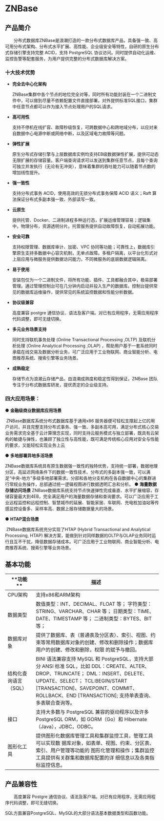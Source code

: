 # ZNBase



## **产品简介**

　　分布式数据库ZNBase是浪潮打造的一款分布式数据库产品，具备强一致、高可用分布式架构、分布式水平扩展、高性能、企业级安全等特性，自研的原生分布式存储引擎支持完整 ACID，支持 PostgreSQL 协议访问。同时提供自动化运维、监控告警等配套服务，为用户提供完整的分布式数据库解决方案。

### **十大技术优势**

- **完全去中心化架构**

  ZNBase集群中各个节点的地位完全对等，同时所有功能封装在一个二进制文件中，可以做到尽量不依赖配置文件直接部署。对外提供标准SQL接口，集群中任意节点都可以作为接入节点处理用户的SQL请求。

- **高可用性**

  支持不停机在线扩容、故障秒级恢复，可跨数据中心和跨地域分布，以应对来自数据中心电源中断或网络中断，以及区域电力故障等问题。

- **弹性扩展**

  原生分布式存储引擎与上层数据库实例均支持EB级数据弹性扩展，提供可动态无限扩展的存储容量。客户端查询请求可以发送到集群任意节点，且每个查询可独立并发执行（无论有无冲突），意味着集群的吞吐能力可以随着节点数的增加线性提升。

- **强一致性**

  支持分布式事务 ACID，使用高效的无锁分布式事务保障 ACID 语义；Raft 算法保证分布式多副本强一致、外部读写一致。

- **云原生**

  提供托管、Docker、二进制进程多种运行态，扩展运维管理容易；逻辑集中，物理分布，资源透明分片。托管服务提供自动故障恢复，自动拓展功能。

- **安全可靠**

  支持权限管理、数据库审计、加密、VPC 协同等功能；可靠性上，数据库引擎原生支持多数据中心容灾机制，无单点故障。多租户隔离，以平台化形式对上层应用与微服务提供数据访问能力，不同微服务的底层数据逻辑隔离。

- **易于使用**

  安装包仅为一个二进制文件，将所有功能、插件、工具都融合其中，极易部署管理。通过管理控制台可在几分钟内启动并投入生产的数据库。控制台提供常见的数据库运维操作，提供常见的系统监控数据和性能分析数据。

- **协议级兼容**

  高度兼容 postgre 通信协议、语法及客户端。对已有应用程序，无需应用程序代码调整，即可无缝切换。

- **多元业务场景支持**

  同时支持联机事务处理 (Online Transactional Processing ,OLTP) 及联机分析处理 (Online Analytical Processing ,OLAP) ，帮助用户基于一套系统同时承载在线交易及数据分析业务，可广泛应用于工业物联网、商业智能分析、电商推荐系统、搜索引擎等业务场景。

- **成熟稳定**

  存储节点为浪潮云存储产品，由浪潮成熟度和稳定性得到保证，ZNBase 团队专注于分布式数据库研发，提优质定的企业级支持。
  
### **四大应用场景：**

● **金融级商业数据库应用场景**

​     ZNBase数据库系统分布式数据库基于通用x86 服务器便可轻松支撑起上亿的用户访问，并且完整支持分布式事务、强一致、多副本高可用，满足分布式核心交易业务需求完全基于云计算理念实现，同时支持云服务模式与独立部署，既具有云架构的敏捷与弹性，也兼顾了独立性与高性能，既可满足传统核心应用对安全与性能的要求，又能轻松实现业务上云

● **多地部署异地多活场景**

​     ZNBase数据库系统具有原生数据强一致性的独特优势，支持统一部署，数据地理分区，高延迟网络条件下的数据一致性技术、分布式的多副本强一致，可以满足“中央-地方”多级多地部署需求。分部和各地分支机构在各自数据中心的集群进行常规业务操作，总部通过统一逻辑视图进行数据透明汇总和分析。
● **海量数据存储访问场景**
​     ZNBase数据库系统支持节点快速弹性完成垂直、水平扩展缩容，存储容量最大到4EB，完全满足用户的海量数据存储和查询要求。可以广泛应用于工业远程监控和远程控制、智慧城市的延展、智能家居、车联网、充电桩加油站等传感监控设备多、采样率高、数据上报存储数据量大的场景。

● **HTAP混合场景**

​     ZNBase数据库系统充分实现了HTAP (Hybrid Transactional and Analytical Processing, HTAP) 解决方案，能做到针对同样数据的OLTP与OLAP业务同时运行且互不干扰，降低数据存储成本。可广泛应用于工业物联网、商业智能分析、电商推荐系统、搜索引擎等业务场景。

## 基本功能



| **功能   **           | **描述**                                                     |
| --------------------- | ------------------------------------------------------------ |
|CPU架构                |  支持x86和ARM架构                                                            |
| 数据类型              | 数值类型：INT、DECIMAL、FLOAT 等；  字符类型：STRING、VARCHAR、CHAR 等；  日期类型：TIME、DATE、TIMESTAMP 等；  二进制类型：BYTES、BIT 等； |
| 数据库对象            | 提供了数据库、表（普通表及分区表）、索引、视图、约束等常用数据库对象的创建、修改和删除操作；数据库用户的创建、修改和删除，权限  的赋予与撤回。 |
| 结构化查询语言（SQL） | BINI 语法兼容支持 MySQL  和 PostgreSQL，支持大部分 ANSI 标准  SQL，比如  DDL：CREATE、ALTER、DROP、TRUNCATE；  DML：INSERT、DELETE、  UPDATE、SELECT；  TCL:BEGIN/START [TRANSACTION]、SAVEPOINT、COMMIT、ROLLBACK、END [TRANSACTION];  支持单表查询、多表联合查询等。 |
| 接口                  | 支持大多数与 PostgreSQL 兼容的驱动程序以及许多 PostgreSQL  ORM，如 GORM（Go）和 Hibernate（Java），JDBC，ODBC。 |
| 图形化工具            | 提供图形化数据库管理工具和集群监控工具，管理工具可以实现数  据库对象，如表单、视图、约束、分区表、索引、用户管理等功能的  图形化管理和操作；集群监控工具提供有关群集和数据库配置的详  细信息以及各类指标监控信息。 |




## 产品兼容性

 　　高度兼容 Postgre 通信协议、语法及客户端。对已有应用程序，无需应用程序代码调整，即可无缝切换。

SQL方面兼容PostgreSQL、MySQL的大部分语法基本数据类型和函数功能。
